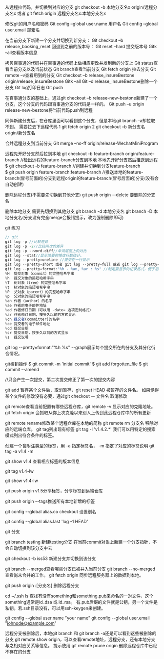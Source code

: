 从远程拉代码，并切换到对应的分支
git checkout -b 本地分支名x origin/远程分支名x
或者
git fetch origin 远程分支名x:本地分支名x

修改git的用户名和密码
Git config –global user.name 用户名
Git config –global user.email 邮箱名


在当前分支下新建一个分支并切换到新分支：
Git checkout –b release_booking_reset
回退到之前的版本号：
Git reset –hard 提交版本号
Gitk –all查看版本信息


拷贝百事通的代码并在百事通的代码上做相应更改并发到新的分支上
Git status查看当前分支以及当前状态
Git branch查看当前分支
Git fetch origin 拉去分支
Git remote –v查看用到的分支
Git checkout –b release_insureBestone origin/release_insureBestone
Gitk –all
Git –d release_insureBestone删除一个分支
Git log打印日志
Git push

在百事通分支的基础上，通过git checkout –b release-new-bestone新建了一个分支，这个分支的代码跟百事通分支的代码是一样的。
Git push –u origin release-new-bestone将当前代码push到远程


同伴新建分支后，在仓库里面可以看到这个分支，但是本地git branch –a却拉取不到。
需要拉去下远程代码
1 git fetch origin
2 git checkout –b 新分支名 origin/新分支名



合并远程分支到当前分支
Git merge –no-ff origin/release-WechatMiniProgram

远程先开好分支然后拉到本地
git checkout -b feature-branch origin/feature-branch    //检出远程的feature-branch分支到本地
本地先开好分支然后推送到远程
$  git checkout -b feature-branch    //创建并切换到分支feature-branch  
$  git push origin feature-branch:feature-branch    //推送本地的feature-branch(冒号前面的)分支到远程origin的feature-branch(冒号后面的)分支(没有会自动创建)


删除远程分支(不需要先切换到其他分支)
git push origin --delete 要删除的分支名 

删除本地分支
需要先切换到其他分支
git branch -d 本地分支名
git branch -D 本地分支名(分支没有完全merge会报错提示，改为强制删除即可)


git 练习
```js
// git 
git log -p //比较差异
git log -p -2//比较两次的差异
git log -p --word-diff//单词层面上的对比 
git log --stat//显示简要的增改行数统计。
git log --pretty=oneline //提交在一行显示
git log --pretty=short 或者 git log --pretty=full 或者 git log --pretty=fuller
git log --pretty=format:"%h - %an, %ar : %s" //制定要显示的记录格式，便于后期编程提取分析。
%H	提交对象（commit）的完整哈希字串
%h	提交对象的简短哈希字串
%T	树对象（tree）的完整哈希字串
%t	树对象的简短哈希字串
%P	父对象（parent）的完整哈希字串
%p	父对象的简短哈希字串
%an	作者（author）的名字
%ae	作者的电子邮件地址
%ad	作者修订日期（可以用 -date= 选项定制格式）
%ar	作者修订日期，按多久以前的方式显示
%cn	提交者(committer)的名字
%ce	提交者的电子邮件地址
%cd	提交日期
%cr	提交日期，按多久以前的方式显示
%s	提交说明
```
git log --pretty=format:"%h %s" --graph展示每个提交所在的分支及其分化衍合情况。


git撤销操作
$ git commit -m 'initial commit'
$ git add forgotten_file
$ git commit --amend

//只会产生一次提交，第二次提交修正了第一次的提交内容

git add 暂存某个文件后，取消暂存，git reset HEAD 被暂存的文件名。
如果觉得某个文件的修改没有必要，通过git checkout -- 文件名 取消修改

git remote查看当前配置有哪些远程仓库，git remote -v 显示对应的克隆地址。
git fetch origin 会抓取从你上次克隆以来别人上传到此远程仓库中的所有更新

git remote rename修改某个远程仓库在本地的简称
git remote rm 分支名 移除对应的远端仓库。
git tag列出现有标签
git tag -l 'v1.4.2.*' 我们可以用特定的搜索模式列出符合条件的标签。

创建一个含附注类型的标签，用 -a 指定标签名， -m 指定了对应的标签说明
git tag -a v1.4 -m 

git show v1.4 查看相应标签的版本信息

git tag v1.4-lw

git show v1.4-lw

git push origin v1.5分享标签，分享标签到远端仓库

git push origin --tags推送所有本地新增的标签

git config --global alias.co checkout 设置别名

git config --global alias.last 'log -1 HEAD'


git 分支

git branch testing 新建testing分支 在当前commit对象上新建一个分支指针，不会自动切换到该分支中去

git checkout -b iss53 新建分支并切换到该分支

git branch --merged查看哪些分支已被并入当前分支
git branch --no-merged查看尚未合并的工作。
git fetch origin 同步远程服务器上的数据到本地。

git push origin :[分支名] 删除远程分支

<!--SSH公钥默认存储在账户的主目录下的~/.ssh目录 -->
cd ~/.ssh
ls
查找有没有something和something.pub来命名的一对文件，这个something通常是id_dsa 或 id_rsa。
有.pub后缀的文件就是公钥，另一个文件是私钥。若.ssh目录没有，可以用ssh-keygen来创建。


git config --global user.name "your name"
git config --global user.email "johnode@example.com"


远程分支被删除后，本地git branch 和 git branch -a还是可以看到这些被删除的分支
git remote show origin，可以查看remote地址，远程分支，还有本地分支与之相对应关系等信息。
提示使用
git remote prune origin 删除远程仓库中已经不存在的分支
